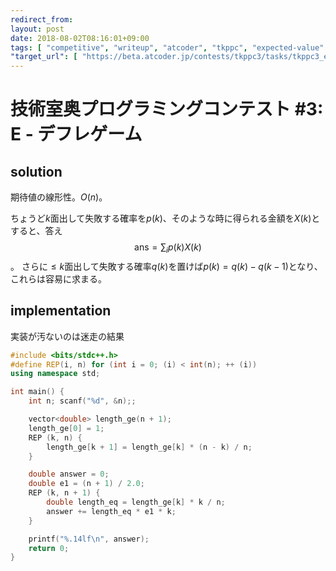 ```yaml
---
redirect_from:
layout: post
date: 2018-08-02T08:16:01+09:00
tags: [ "competitive", "writeup", "atcoder", "tkppc", "expected-value" ]
"target_url": [ "https://beta.atcoder.jp/contests/tkppc3/tasks/tkppc3_e" ]
---
```


# 技術室奥プログラミングコンテスト #3: E - デフレゲーム

## solution

期待値の線形性。$O(n)$。

ちょうど$k$面出して失敗する確率を$p(k)$、そのような時に得られる金額を$X(k)$とすると、答え$$\mathrm{ans} = \sum_i p(k) X(k)$$。
さらに$\le k$面出して失敗する確率$q(k)$を置けば$p(k) = q(k) - q(k - 1)$となり、これらは容易に求まる。

## implementation

実装が汚ないのは迷走の結果

``` c++
#include <bits/stdc++.h>
#define REP(i, n) for (int i = 0; (i) < int(n); ++ (i))
using namespace std;

int main() {
    int n; scanf("%d", &n);;

    vector<double> length_ge(n + 1);
    length_ge[0] = 1;
    REP (k, n) {
        length_ge[k + 1] = length_ge[k] * (n - k) / n;
    }

    double answer = 0;
    double e1 = (n + 1) / 2.0;
    REP (k, n + 1) {
        double length_eq = length_ge[k] * k / n;
        answer += length_eq * e1 * k;
    }

    printf("%.14lf\n", answer);
    return 0;
}
```
